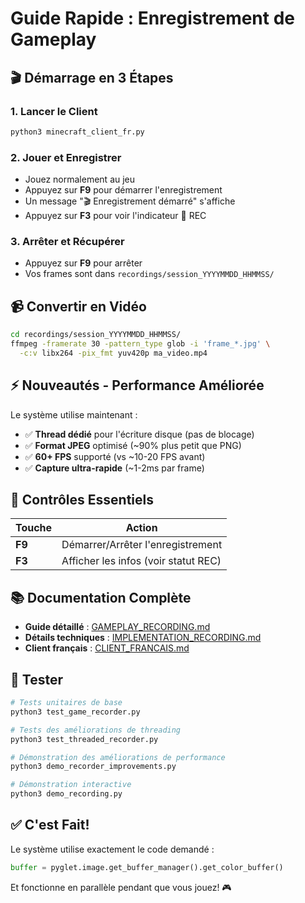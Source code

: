 # Guide Rapide : Enregistrement de Gameplay

## 🎬 Démarrage en 3 Étapes

### 1. Lancer le Client
```bash
python3 minecraft_client_fr.py
```

### 2. Jouer et Enregistrer
- Jouez normalement au jeu
- Appuyez sur **F9** pour démarrer l'enregistrement
- Un message "🎬 Enregistrement démarré" s'affiche
- Appuyez sur **F3** pour voir l'indicateur 🔴 REC

### 3. Arrêter et Récupérer
- Appuyez sur **F9** pour arrêter
- Vos frames sont dans `recordings/session_YYYYMMDD_HHMMSS/`

## 📹 Convertir en Vidéo

```bash
cd recordings/session_YYYYMMDD_HHMMSS/
ffmpeg -framerate 30 -pattern_type glob -i 'frame_*.jpg' \
  -c:v libx264 -pix_fmt yuv420p ma_video.mp4
```

## ⚡ Nouveautés - Performance Améliorée

Le système utilise maintenant :
- ✅ **Thread dédié** pour l'écriture disque (pas de blocage)
- ✅ **Format JPEG** optimisé (~90% plus petit que PNG)
- ✅ **60+ FPS** supporté (vs ~10-20 FPS avant)
- ✅ **Capture ultra-rapide** (~1-2ms par frame)

## 🎯 Contrôles Essentiels

| Touche | Action |
|--------|--------|
| **F9** | Démarrer/Arrêter l'enregistrement |
| **F3** | Afficher les infos (voir statut REC) |

## 📚 Documentation Complète

- **Guide détaillé** : [GAMEPLAY_RECORDING.md](GAMEPLAY_RECORDING.md)
- **Détails techniques** : [IMPLEMENTATION_RECORDING.md](IMPLEMENTATION_RECORDING.md)
- **Client français** : [CLIENT_FRANCAIS.md](CLIENT_FRANCAIS.md)

## 🧪 Tester

```bash
# Tests unitaires de base
python3 test_game_recorder.py

# Tests des améliorations de threading
python3 test_threaded_recorder.py

# Démonstration des améliorations de performance
python3 demo_recorder_improvements.py

# Démonstration interactive
python3 demo_recording.py
```

## ✅ C'est Fait!

Le système utilise exactement le code demandé :
```python
buffer = pyglet.image.get_buffer_manager().get_color_buffer()
```

Et fonctionne en parallèle pendant que vous jouez! 🎮
